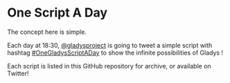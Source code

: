 # One Script A Day

The concept here is simple. 

Each day at 18:30, [@gladysproject](https://twitter.com/gladysproject) is going to tweet a simple script with hashtag [#OneGladysScriptADay](https://twitter.com/search?f=tweets&q=%23OneGladysScriptADay&src=typd) to show the infinite possibilities of Gladys !

Each script is listed in this GitHub repository for archive, or available on Twitter!
